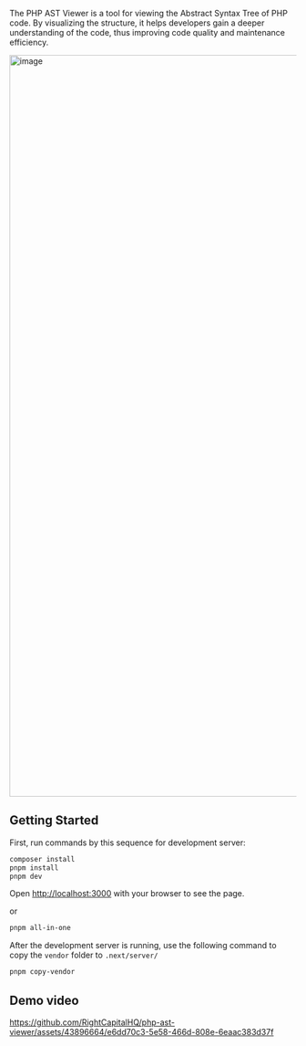 The PHP AST Viewer is a tool for viewing the Abstract Syntax Tree of PHP code. By visualizing the structure, it helps developers gain a deeper understanding of the code, thus improving code quality and maintenance efficiency.

<img width="1300" alt="image" src="https://github.com/RightCapitalHQ/php-ast-viewer/assets/43896664/e1568e1d-2da1-4af7-955d-276d413d3338">

## Getting Started

First, run commands by this sequence for development server:

```bash
composer install
pnpm install
pnpm dev
```

Open [http://localhost:3000](http://localhost:3000) with your browser to see the page.

or

```bash
pnpm all-in-one
```

After the development server is running, use the following command to copy the `vendor` folder to `.next/server/`

```bash
pnpm copy-vendor
```

## Demo video

https://github.com/RightCapitalHQ/php-ast-viewer/assets/43896664/e6dd70c3-5e58-466d-808e-6eaac383d37f
